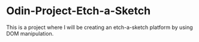# Odin-Project-Etch-a-Sketch
This is a project where I will be creating an etch-a-sketch platform by using DOM manipulation.
